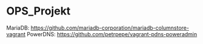 # OPS_Projekt

MariaDB: https://github.com/mariadb-corporation/mariadb-columnstore-vagrant
PowerDNS: https://github.com/petrpepe/vagrant-pdns-poweradmin
